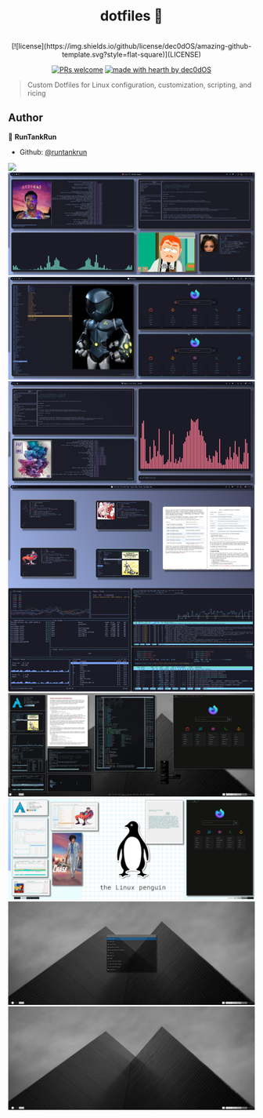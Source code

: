 <h1 align="center">dotfiles 👋</h1>

<div align="center">
<br />
[![license](https://img.shields.io/github/license/dec0dOS/amazing-github-template.svg?style=flat-square)](LICENSE)

[![PRs welcome](https://img.shields.io/badge/PRs-welcome-ff69b4.svg?style=flat-square)](https://github.com/dec0dOS/amazing-github-template/issues?q=is%3Aissue+is%3Aopen+label%3A%22help+wanted%22)
[![made with hearth by dec0dOS](https://img.shields.io/badge/made%20with%20%E2%99%A5%20by-dec0dOS-ff1414.svg?style=flat-square)](https://github.com/dec0dOS)
</div>

> Custom Dotfiles for Linux configuration, customization, scripting, and ricing

## Author

👤 **RunTankRun**

* Github: [@runtankrun](https://github.com/runtankrun)

<img src="img/gif_01.gif">
<img src="img/gif_02.gif">
<img src="img/gif_03.gif">
<img src="img/5-7.png">
<img src="img/screen1.png">
<img src="img/screen4.png">
<img src="img/screen2.png">
<img src="img/screen3.png">

